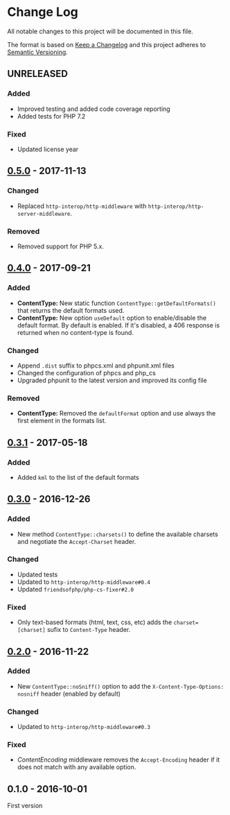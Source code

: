 # Change Log

All notable changes to this project will be documented in this file.

The format is based on [Keep a Changelog](http://keepachangelog.com/) 
and this project adheres to [Semantic Versioning](http://semver.org/).

## UNRELEASED

### Added

- Improved testing and added code coverage reporting
- Added tests for PHP 7.2

### Fixed

- Updated license year

## [0.5.0] - 2017-11-13

### Changed

- Replaced `http-interop/http-middleware` with  `http-interop/http-server-middleware`.

### Removed

- Removed support for PHP 5.x.

## [0.4.0] - 2017-09-21

### Added

- **ContentType:** New static function `ContentType::getDefaultFormats()` that returns the default formats used.
- **ContentType:** New option `useDefault` option to enable/disable the default format. By default is enabled. If it's disabled, a 406 response is returned when no content-type is found.

### Changed

- Append `.dist` suffix to phpcs.xml and phpunit.xml files
- Changed the configuration of phpcs and php_cs
- Upgraded phpunit to the latest version and improved its config file

### Removed

- **ContentType:** Removed the `defaultFormat` option and use always the first element in the formats list.

## [0.3.1] - 2017-05-18

### Added

- Added `kml` to the list of the default formats

## [0.3.0] - 2016-12-26

### Added

- New method `ContentType::charsets()` to define the available charsets and negotiate the `Accept-Charset` header.

### Changed

- Updated tests
- Updated to `http-interop/http-middleware#0.4`
- Updated `friendsofphp/php-cs-fixer#2.0`

### Fixed

- Only text-based formats (html, text, css, etc) adds the `charset=[charset]` sufix to `Content-Type` header.

## [0.2.0] - 2016-11-22

### Added

- New `ContentType::noSniff()` option to add the `X-Content-Type-Options: nosniff` header (enabled by default)

### Changed

- Updated to `http-interop/http-middleware#0.3`

### Fixed

- *ContentEncoding* middleware removes the `Accept-Encoding` header if it does not match with any available option.

## 0.1.0 - 2016-10-01

First version

[0.5.0]: https://github.com/middlewares/negotiation/compare/v0.4.0...v0.5.0
[0.4.0]: https://github.com/middlewares/negotiation/compare/v0.3.1...v0.4.0
[0.3.1]: https://github.com/middlewares/negotiation/compare/v0.3.0...v0.3.1
[0.3.0]: https://github.com/middlewares/negotiation/compare/v0.2.0...v0.3.0
[0.2.0]: https://github.com/middlewares/negotiation/compare/v0.1.0...v0.2.0
